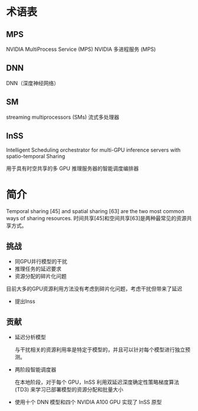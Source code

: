 # 术语表

## MPS

NVIDIA MultiProcess Service (MPS)  NVIDIA 多进程服务 (MPS)

## DNN

DNN（深度神经网络）

## SM

streaming multiprocessors (SMs) 流式多处理器

## InSS

Intelligent Scheduling orchestrator for multi-GPU inference servers with spatio-temporal Sharing

用于具有时空共享的多 GPU 推理服务器的智能调度编排器





# 简介

Temporal sharing [45] and spatial sharing [63] are the two most common ways of sharing resources.
时间共享[45]和空间共享[63]是两种最常见的资源共享方式。

## 挑战

- 同GPU并行模型的干扰
- 推理任务的延迟要求
- 资源分配的碎片化问题

目前大多的GPU资源利用方法没有考虑到碎片化问题，考虑干扰但带来了延迟

- 提出Inss

## 贡献

- 延迟分析模型

  与干扰相关的资源利用率是特定于模型的，并且可以针对每个模型进行独立预测。

- 两阶段智能调度器

  在本地阶段，对于每个 GPU，InSS 利用双延迟深度确定性策略梯度算法 (TD3) 来学习已部署模型的资源分配和批量大小

- 使用十个 DNN 模型和四个 NVIDIA A100 GPU 实现了 InSS 原型